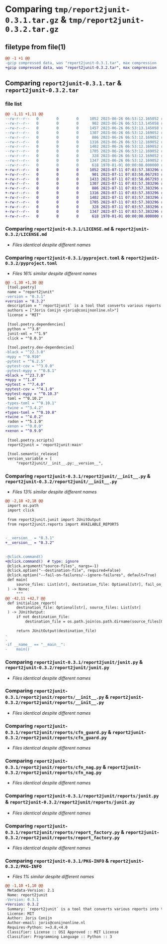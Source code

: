 # Comparing `tmp/report2junit-0.3.1.tar.gz` & `tmp/report2junit-0.3.2.tar.gz`

## filetype from file(1)

```diff
@@ -1 +1 @@
-gzip compressed data, was "report2junit-0.3.1.tar", max compression
+gzip compressed data, was "report2junit-0.3.2.tar", max compression
```

## Comparing `report2junit-0.3.1.tar` & `report2junit-0.3.2.tar`

### file list

```diff
@@ -1,11 +1,11 @@
--rw-r--r--   0        0        0     1052 2023-06-26 06:53:12.165052 report2junit-0.3.1/LICENSE.md
--rw-r--r--   0        0        0      902 2023-06-26 06:53:13.145058 report2junit-0.3.1/pyproject.toml
--rw-r--r--   0        0        0     1457 2023-06-26 06:53:13.145058 report2junit-0.3.1/report2junit/__init__.py
--rw-r--r--   0        0        0     1307 2023-06-26 06:53:12.169052 report2junit-0.3.1/report2junit/junit.py
--rw-r--r--   0        0        0      886 2023-06-26 06:53:12.169052 report2junit-0.3.1/report2junit/reports/__init__.py
--rw-r--r--   0        0        0     1316 2023-06-26 06:53:12.169052 report2junit-0.3.1/report2junit/reports/cfn_guard.py
--rw-r--r--   0        0        0     1402 2023-06-26 06:53:12.169052 report2junit-0.3.1/report2junit/reports/cfn_nag.py
--rw-r--r--   0        0        0     1705 2023-06-26 06:53:12.169052 report2junit-0.3.1/report2junit/reports/junit.py
--rw-r--r--   0        0        0      328 2023-06-26 06:53:12.169052 report2junit-0.3.1/report2junit/reports/noreport.py
--rw-r--r--   0        0        0     1347 2023-06-26 06:53:12.169052 report2junit-0.3.1/report2junit/reports/report_factory.py
--rw-r--r--   0        0        0      618 1970-01-01 00:00:00.000000 report2junit-0.3.1/PKG-INFO
+-rw-r--r--   0        0        0     1052 2023-07-11 07:03:57.383296 report2junit-0.3.2/LICENSE.md
+-rw-r--r--   0        0        0      901 2023-07-11 07:03:58.067293 report2junit-0.3.2/pyproject.toml
+-rw-r--r--   0        0        0     1433 2023-07-11 07:03:58.067293 report2junit-0.3.2/report2junit/__init__.py
+-rw-r--r--   0        0        0     1307 2023-07-11 07:03:57.383296 report2junit-0.3.2/report2junit/junit.py
+-rw-r--r--   0        0        0      886 2023-07-11 07:03:57.383296 report2junit-0.3.2/report2junit/reports/__init__.py
+-rw-r--r--   0        0        0     1316 2023-07-11 07:03:57.383296 report2junit-0.3.2/report2junit/reports/cfn_guard.py
+-rw-r--r--   0        0        0     1402 2023-07-11 07:03:57.383296 report2junit-0.3.2/report2junit/reports/cfn_nag.py
+-rw-r--r--   0        0        0     1705 2023-07-11 07:03:57.383296 report2junit-0.3.2/report2junit/reports/junit.py
+-rw-r--r--   0        0        0      328 2023-07-11 07:03:57.383296 report2junit-0.3.2/report2junit/reports/noreport.py
+-rw-r--r--   0        0        0     1347 2023-07-11 07:03:57.383296 report2junit-0.3.2/report2junit/reports/report_factory.py
+-rw-r--r--   0        0        0      618 1970-01-01 00:00:00.000000 report2junit-0.3.2/PKG-INFO
```

### Comparing `report2junit-0.3.1/LICENSE.md` & `report2junit-0.3.2/LICENSE.md`

 * *Files identical despite different names*

### Comparing `report2junit-0.3.1/pyproject.toml` & `report2junit-0.3.2/pyproject.toml`

 * *Files 16% similar despite different names*

```diff
@@ -1,30 +1,30 @@
 [tool.poetry]
 name = "report2junit"
-version = "0.3.1"
+version = "0.3.2"
 description = "`report2junit` is a tool that converts various reports into the JUnit format."
 authors = ["Joris Conijn <joris@conijnonline.nl>"]
 license = "MIT"
 
 [tool.poetry.dependencies]
 python = "^3.8"
 junit-xml = "^1.9"
 click = "^8.0.3"
 
 [tool.poetry.dev-dependencies]
-black = "^22.3.0"
-mypy = "^0.910"
-pytest = "^6.2.5"
-pytest-cov = "^3.0.0"
-pytest-mypy = "^0.8.1"
+black = "^23.7.0"
+mypy = "^1.4"
+pytest = "^7.4.0"
+pytest-cov = "^4.1.0"
+pytest-mypy = "^0.10.3"
 toml = "^0.10.2"
-types-toml = "^0.10.1"
-twine = "^3.4.2"
+types-toml = "^0.10.8"
+twine = "^4.0.2"
 radon = "^5.1.0"
-xenon = "^0.8.0"
+xenon = "^0.9.0"
 
 [tool.poetry.scripts]
 report2junit = 'report2junit:main'
 
 [tool.semantic_release]
 version_variable = [
     "report2junit/__init__.py:__version__",
```

### Comparing `report2junit-0.3.1/report2junit/__init__.py` & `report2junit-0.3.2/report2junit/__init__.py`

 * *Files 13% similar despite different names*

```diff
@@ -2,18 +2,18 @@
 import os.path
 import click
 
 from report2junit.junit import JUnitOutput
 from report2junit.reports import AVAILABLE_REPORTS
 
 
-__version__ = "0.3.1"
+__version__ = "0.3.2"
 
 
-@click.command()
+@click.command()  # type: ignore
 @click.argument("source-files", nargs=-1)
 @click.option("--destination-file", required=False)
 @click.option("--fail-on-failures/--ignore-failures", default=True)
 def main(
     source_files: List[str], destination_file: Optional[str], fail_on_failures: bool
 ) -> None:
     """
@@ -42,11 +42,7 @@
 def initialize_report(
     destination_file: Optional[str], source_files: List[str]
 ) -> JUnitOutput:
     if not destination_file:
         destination_file = os.path.join(os.path.dirname(source_files[0]), "junit.xml")
 
     return JUnitOutput(destination_file)
-
-
-if __name__ == "__main__":
-    main()
```

### Comparing `report2junit-0.3.1/report2junit/junit.py` & `report2junit-0.3.2/report2junit/junit.py`

 * *Files identical despite different names*

### Comparing `report2junit-0.3.1/report2junit/reports/__init__.py` & `report2junit-0.3.2/report2junit/reports/__init__.py`

 * *Files identical despite different names*

### Comparing `report2junit-0.3.1/report2junit/reports/cfn_guard.py` & `report2junit-0.3.2/report2junit/reports/cfn_guard.py`

 * *Files identical despite different names*

### Comparing `report2junit-0.3.1/report2junit/reports/cfn_nag.py` & `report2junit-0.3.2/report2junit/reports/cfn_nag.py`

 * *Files identical despite different names*

### Comparing `report2junit-0.3.1/report2junit/reports/junit.py` & `report2junit-0.3.2/report2junit/reports/junit.py`

 * *Files identical despite different names*

### Comparing `report2junit-0.3.1/report2junit/reports/report_factory.py` & `report2junit-0.3.2/report2junit/reports/report_factory.py`

 * *Files identical despite different names*

### Comparing `report2junit-0.3.1/PKG-INFO` & `report2junit-0.3.2/PKG-INFO`

 * *Files 1% similar despite different names*

```diff
@@ -1,10 +1,10 @@
 Metadata-Version: 2.1
 Name: report2junit
-Version: 0.3.1
+Version: 0.3.2
 Summary: `report2junit` is a tool that converts various reports into the JUnit format.
 License: MIT
 Author: Joris Conijn
 Author-email: joris@conijnonline.nl
 Requires-Python: >=3.8,<4.0
 Classifier: License :: OSI Approved :: MIT License
 Classifier: Programming Language :: Python :: 3
```

